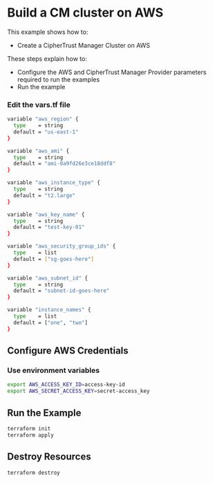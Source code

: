 # Build a CM cluster on AWS

This example shows how to:
- Create a CipherTrust Manager Cluster on AWS

These steps explain how to:
- Configure the AWS and CipherTrust Manager Provider parameters required to run the examples
- Run the example


### Edit the vars.tf file
```bash
variable "aws_region" {
  type    = string
  default = "us-east-1"
}

variable "aws_ami" {
  type    = string
  default = "ami-0a9fd26e3ce18ddf8"
}

variable "aws_instance_type" {
  type    = string
  default = "t2.large"
}

variable "aws_key_name" {
  type    = string
  default = "test-key-01"
}

variable "aws_security_group_ids" {
  type    = list
  default = ["sg-goes-here"]
}

variable "aws_subnet_id" {
  type    = string
  default = "subnet-id-goes-here"
}

variable "instance_names" {
  type    = list
  default = ["one", "two"]
}
```

## Configure AWS Credentials

### Use environment variables

```bash
export AWS_ACCESS_KEY_ID=access-key-id
export AWS_SECRET_ACCESS_KEY=secret-access_key
```


## Run the Example

```bash
terraform init
terraform apply
```

## Destroy Resources

```bash
terraform destroy
```
